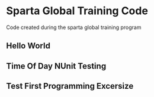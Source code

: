 # Sparta Global Training Code
Code created during the sparta global training program

## Hello World


## Time Of Day NUnit Testing


## Test First Programming Excersize

